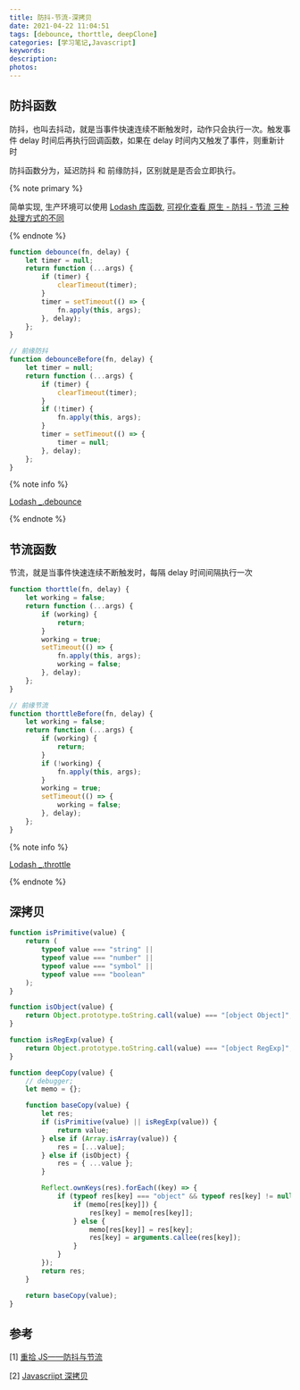 ```yaml
---
title: 防抖-节流-深拷贝
date: 2021-04-22 11:04:51
tags: [debounce, thorttle, deepClone]
categories: [学习笔记,Javascript]
keywords:
description:
photos: 
---
```


## 防抖函数

防抖，也叫去抖动，就是当事件快速连续不断触发时，动作只会执行一次。触发事件 delay 时间后再执行回调函数，如果在 delay 时间内又触发了事件，则重新计时

防抖函数分为，延迟防抖 和 前缘防抖，区别就是是否会立即执行。

{% note primary %}

简单实现, 生产环境可以使用 [Lodash 库函数](https://lodash.com/docs/),  [可视化查看 原生 - 防抖 - 节流 三种处理方式的不同](http://demo.nimius.net/debounce_throttle/)

{% endnote %}

<!-- more -->

```js
function debounce(fn, delay) {
	let timer = null;
	return function (...args) {
		if (timer) {
			clearTimeout(timer);
		}
		timer = setTimeout(() => {
			fn.apply(this, args);
		}, delay);
	};
}

// 前缘防抖
function debounceBefore(fn, delay) {
	let timer = null;
	return function (...args) {
		if (timer) {
			clearTimeout(timer);
		}
		if (!timer) {
			fn.apply(this, args);
		}
		timer = setTimeout(() => {
			timer = null;
		}, delay);
	};
}
```

{% note info %}

[Lodash _.debounce](https://github.com/lodash/lodash/blob/4.17.15/lodash.js#L10304)

{% endnote %}

## 节流函数

节流，就是当事件快速连续不断触发时，每隔 delay 时间间隔执行一次

```js
function thorttle(fn, delay) {
	let working = false;
	return function (...args) {
		if (working) {
			return;
		}
		working = true;
		setTimeout(() => {
			fn.apply(this, args);
			working = false;
		}, delay);
	};
}

// 前缘节流
function thorttleBefore(fn, delay) {
	let working = false;
	return function (...args) {
		if (working) {
			return;
		}
		if (!working) {
			fn.apply(this, args);
		}
		working = true;
		setTimeout(() => {
			working = false;
		}, delay);
	};
}
```

{% note info %}

[Lodash _.throttle](https://github.com/lodash/lodash/blob/4.17.15/lodash.js#L10897)

{% endnote %}

## 深拷贝

```js
function isPrimitive(value) {
	return (
		typeof value === "string" ||
		typeof value === "number" ||
		typeof value === "symbol" ||
		typeof value === "boolean"
	);
}

function isObject(value) {
	return Object.prototype.toString.call(value) === "[object Object]";
}

function isRegExp(value) {
	return Object.prototype.toString.call(value) === "[object RegExp]";
}

function deepCopy(value) {
	// debugger;
	let memo = {};

	function baseCopy(value) {
		let res;
		if (isPrimitive(value) || isRegExp(value)) {
			return value;
		} else if (Array.isArray(value)) {
			res = [...value];
		} else if (isObject) {
			res = { ...value };
		}

		Reflect.ownKeys(res).forEach((key) => {
			if (typeof res[key] === "object" && typeof res[key] != null) {
				if (memo[res[key]]) {
					res[key] = memo[res[key]];
				} else {
					memo[res[key]] = res[key];
					res[key] = arguments.callee(res[key]);
				}
			}
		});
		return res;
	}

	return baseCopy(value);
}
```

## 参考

[1] [重拾 JS——防抖与节流](https://juejin.cn/post/6844904144466083853)

[2] [Javascriipt 深拷贝](https://segmentfault.com/a/1190000015455662)

